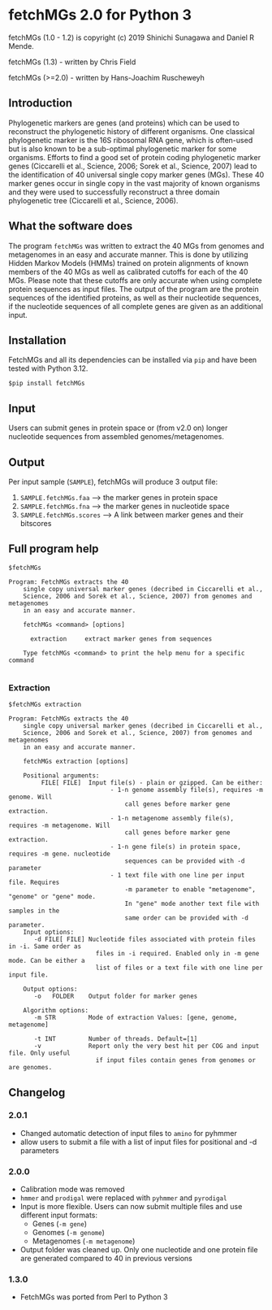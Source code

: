 # fetchMGs 2.0 for Python 3

fetchMGs (1.0 - 1.2) is copyright (c) 2019 Shinichi Sunagawa and Daniel R Mende.

fetchMGs (1.3) - written by Chris Field

fetchMGs (>=2.0) - written by Hans-Joachim Ruscheweyh


## Introduction
 
Phylogenetic markers are genes (and proteins) which can be used to reconstruct the phylogenetic history of different organisms. One classical phylogenetic marker is the 16S ribosomal RNA gene, which is often-used but is also known to be a sub-optimal phylogenetic marker for some organisms. Efforts to find a good set of protein coding phylogenetic marker genes (Ciccarelli et al., Science, 2006; Sorek et al., Science, 2007) lead to the identification of 40 universal single copy marker genes (MGs). These 40 marker genes occur in single copy in the vast majority of known organisms and they were used to successfully reconstruct a three domain phylogenetic tree (Ciccarelli et al., Science, 2006).

## What the software does
 
The program `fetchMGs` was written to extract the 40 MGs from genomes and metagenomes in an easy and accurate manner. This is done by utilizing Hidden Markov Models (HMMs) trained on protein alignments of known members of the 40 MGs as well as calibrated cutoffs for each of the 40 MGs. Please note that these cutoffs are only accurate when using complete protein sequences as input files. The output of the program are the protein sequences of the identified proteins, as well as their nucleotide sequences, if the nucleotide sequences of all complete genes are given as an additional input.


## Installation

FetchMGs and all its dependencies can be installed via `pip` and have been tested with Python 3.12.

```
$pip install fetchMGs
```



## Input

Users can submit genes in protein space or (from v2.0 on) longer nucleotide sequences from assembled genomes/metagenomes.

## Output

Per input sample (`SAMPLE`), fetchMGs will produce 3 output file:

1. `SAMPLE.fetchMGs.faa` --> the marker genes in protein space
2. `SAMPLE.fetchMGs.fna` --> the marker genes in nucleotide space
3. `SAMPLE.fetchMGs.scores` --> A link between marker genes and their bitscores

## Full program help


```
$fetchMGs

Program: FetchMGs extracts the 40
    single copy universal marker genes (decribed in Ciccarelli et al.,
    Science, 2006 and Sorek et al., Science, 2007) from genomes and metagenomes
    in an easy and accurate manner.

    fetchMGs <command> [options]

      extraction     extract marker genes from sequences

    Type fetchMGs <command> to print the help menu for a specific command


```

### Extraction

```
$fetchMGs extraction

Program: FetchMGs extracts the 40
    single copy universal marker genes (decribed in Ciccarelli et al.,
    Science, 2006 and Sorek et al., Science, 2007) from genomes and metagenomes
    in an easy and accurate manner.

    fetchMGs extraction [options]

    Positional arguments:
         FILE[ FILE]  Input file(s) - plain or gzipped. Can be either:
                            - 1-n genome assembly file(s), requires -m genome. Will
                                call genes before marker gene extraction.
                            - 1-n metagenome assembly file(s), requires -m metagenome. Will
                                call genes before marker gene extraction.
                            - 1-n gene file(s) in protein space, requires -m gene. nucleotide
                                sequences can be provided with -d parameter
                            - 1 text file with one line per input file. Requires 
                                -m parameter to enable "metagenome", "genome" or "gene" mode.
                                In "gene" mode another text file with samples in the
                                same order can be provided with -d parameter. 
    Input options:
       -d FILE[ FILE] Nucleotide files associated with protein files in -i. Same order as
                        files in -i required. Enabled only in -m gene mode. Can be either a 
                        list of files or a text file with one line per input file. 

    Output options:
       -o   FOLDER    Output folder for marker genes

    Algorithm options:
       -m STR         Mode of extraction Values: [gene, genome, metagenome]

       -t INT         Number of threads. Default=[1]
       -v             Report only the very best hit per COG and input file. Only useful
                        if input files contain genes from genomes or are genomes.

```

## Changelog

### 2.0.1

- Changed automatic detection of input files to `amino` for pyhmmer
- allow users to submit a file with a list of input files for positional and -d parameters


### 2.0.0

- Calibration mode was removed
- `hmmer` and `prodigal` were replaced with `pyhmmer` and `pyrodigal`
- Input is more flexible. Users can now submit multiple files and use different input formats:
	- Genes (`-m gene`)
	- Genomes (`-m genome`)
	- Metagenomes (`-m metagenome`)
- Output folder was cleaned up. Only one nucleotide and one protein file are generated compared to 40 in previous versions

### 1.3.0

- FetchMGs was ported from Perl to Python 3




